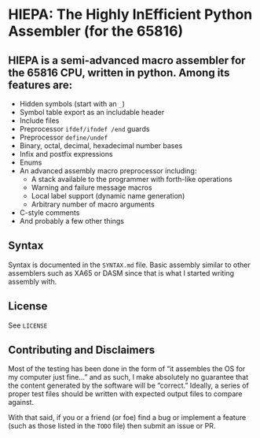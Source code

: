 # HIEPA: The Highly InEfficient Python Assembler (for the 65816)

## HIEPA is a semi-advanced macro assembler for the 65816 CPU, written in python. Among its features are:

* Hidden symbols (start with an `_`)
* Symbol table export as an includable header
* Include files
* Preprocessor `ifdef/ifndef /end` guards
* Preprocessor `define/undef`
* Binary, octal, decimal, hexadecimal number bases
* Infix and postfix expressions
* Enums
* An advanced assembly macro preprocessor including:
  - A stack available to the programmer with forth-like operations
  - Warning and failure message macros
  - Local label support (dynamic name generation)
  - Arbitrary number of macro arguments
* C-style comments
* And probably a few other things

## Syntax

Syntax is documented in the `SYNTAX.md` file. Basic assembly similar to other assemblers such as XA65 or DASM since that is what I started writing assembly with.

## License

See `LICENSE`

## Contributing and Disclaimers

Most of the testing has been done in the form of “it assembles the OS for my computer just fine…” and as such, I make absolutely no guarantee that the content generated by the software will be “correct.” Ideally, a series of proper test files should be written with expected output files to compare against. 

With that said, if you or a friend (or foe) find a bug or implement a feature (such as those listed in the `TODO` file) then submit an issue or PR.
